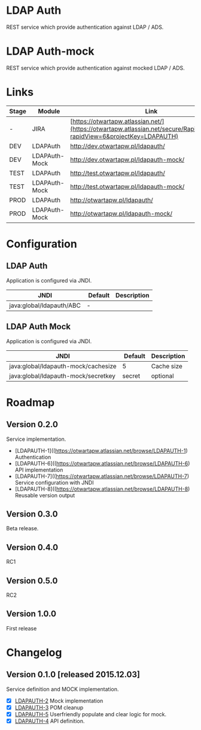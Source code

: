 # LDAP Auth
REST service which provide authentication against LDAP / ADS.

# LDAP Auth-mock
REST service which provide authentication against mocked LDAP / ADS.

# Links
| Stage | Module  | Link  |
| -------------| ------------- | ------------- |
| - | JIRA | [https://otwartapw.atlassian.net/](https://otwartapw.atlassian.net/secure/RapidBoard.jspa?rapidView=6&projectKey=LDAPAUTH)  |
| DEV | LDAPAuth | http://dev.otwartapw.pl/ldapauth/  |
| DEV | LDAPAuth-Mock | http://dev.otwartapw.pl/ldapauth-mock/  |
| TEST | LDAPAuth | http://test.otwartapw.pl/ldapauth/  |
| TEST | LDAPAuth-Mock | http://test.otwartapw.pl/ldapauth-mock/  |
| PROD | LDAPAuth | http://otwartapw.pl/ldapauth/  |
| PROD | LDAPAuth-Mock | http://otwartapw.pl/ldapauth-mock/  |


# Configuration

## LDAP Auth
Application is configured via JNDI.

| JNDI | Default  | Description  |
| -------------| ------------- | ------------- |
| java:global/ldapauth/ABC | - |  |

## LDAP Auth Mock
Application is configured via JNDI.

| JNDI | Default  | Description  |
| -------------| ------------- | ------------- |
| java:global/ldapauth-mock/cachesize | 5 | Cache size |
| java:global/ldapauth-mock/secretkey | secret | optional |

# Roadmap

## Version 0.2.0
Service implementation.
* [LDAPAUTH-1]((https://otwartapw.atlassian.net/browse/LDAPAUTH-1) Authentication
* [LDAPAUTH-6]((https://otwartapw.atlassian.net/browse/LDAPAUTH-6) API implementation
* [LDAPAUTH-7]((https://otwartapw.atlassian.net/browse/LDAPAUTH-7) Service configuration with JNDI
* [LDAPAUTH-8]((https://otwartapw.atlassian.net/browse/LDAPAUTH-8) Reusable version output

## Version 0.3.0
Beta release.

## Version 0.4.0
RC1  

## Version 0.5.0
RC2  


## Version 1.0.0
First release


# Changelog

## Version 0.1.0 [released 2015.12.03]
Service definition and MOCK implementation.
* [x] [LDAPAUTH-2](https://otwartapw.atlassian.net/browse/LDAPAUTH-2) Mock implementation
* [x] [LDAPAUTH-3](https://otwartapw.atlassian.net/browse/LDAPAUTH-3) POM cleanup
* [x] [LDAPAUTH-5](https://otwartapw.atlassian.net/browse/LDAPAUTH-5) Userfriendly populate and clear logic for mock.
* [x] [LDAPAUTH-4](https://otwartapw.atlassian.net/browse/LDAPAUTH-4) API definition.
